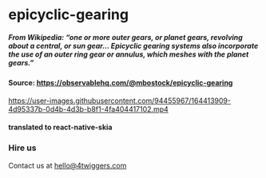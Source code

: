 # epicyclic-gearing

##### From Wikipedia: “one or more outer gears, or planet gears, revolving about a central, or sun gear… Epicyclic gearing systems also incorporate the use of an outer ring gear or annulus, which meshes with the planet gears.”

#### Source: https://observablehq.com/@mbostock/epicyclic-gearing

https://user-images.githubusercontent.com/94455967/164413909-4d95337b-0d4b-4d3b-b8f1-4fa404417102.mp4

#### translated to react-native-skia

### Hire us

Contact us at hello@4twiggers.com

